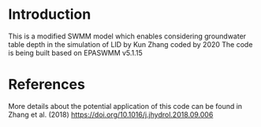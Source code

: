 # Introduction
This is a modified SWMM model which enables considering groundwater table depth in the simulation of LID
by Kun Zhang coded by 2020
The code is being built based on EPASWMM v5.1.15
# References
More details about the potential application of this code can be found in Zhang et al. (2018)
https://doi.org/10.1016/j.jhydrol.2018.09.006
